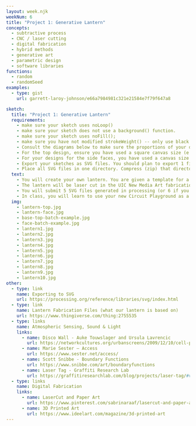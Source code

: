 ```yaml
---
layout: week.njk
weekNum: 6
title: "Project 1: Generative Lantern"
concepts:
  - subtractive process
  - CNC / laser cutting
  - digital fabrication
  - hybrid methods
  - generative art
  - parametric design
  - software libraries
functions:
  - random
  - randomSeed
examples:
  - type: gist
    url: garrett-laroy-johnson/e66a7984981c321e21584e7f79f647a8

sketch:
  title: "Project 1: Generative Lantern"
  requirements:
    - make sure your sketch uses noLoop()
    - make sure your sketch does not use a background() function.
    - make sure your sketch uses noFill();
    - make sure you have not modified strokeWeight() -- only use black lines
    - Consult the diagrams below to make sure the proportions of your designs will fit the way you want onto the faces and top of the lanterns. Ultimately your designs will export to a scalable vector graphics file (.svg) that will allow us to resize it without pixelation, however an incorrect ratio will result in stretching or compression of your graphics.
    - For the top design, ensure you have used a square canvas size (e.g. 400x400, 800x,800) and all of the elements fit within a circle with a diameter spanning the width and height of the canvas
    - For your designs for the side faces, you have used a canvas size that corresponds to the height and width ratio of the side face. The total area of the side face is 6 1/4" x 3 1/8", so a suitable resolution will reflect this 2:1 ratio (e.g. 800 x 400, 1562 x 781, etc.)
    - Export your sketches as SVG files. You should plan to export 1 file per unique face of the lantern. Use the example code below as a template.
    - Place all SVG files in one directory. Compress (zip) that directory and submit that to Blackboard.
  text:
    - You will create your own lantern. You are given a template for a lantern with five vertical faces, a base, and a top. You are to modify the five vertical faces with compositions created in Processing. You may also create a design for the top.
    - The lantern will be laser cut in the UIC New Media Art fabrication lab next to our classroom. You'll assemble it yourself and apply adhesive as needed.
    - You will submit 5 SVG files generated in processing (or 6 if you are creating a designed top). These files will be imported into a larger "batch" file. That batch file will be sent to the laser cutter to create your panels and several others.
    - In class, you will learn to use your new Circuit Playground as a light source for your lantern.
  img:
    - lantern-top.jpg
    - lantern-face.jpg
    - base-top-batch-example.jpg
    - face-batch-example.jpg
    - lantern1.jpg
    - lantern2.jpg
    - lantern3.jpg
    - lantern4.jpg
    - lantern5.jpg
    - lantern6.jpg
    - lantern7.jpg
    - lantern8.jpg
    - lantern9.jpg
    - lantern10.jpg
other:
  - type: link
    name: Exporting to SVG
    url: https://processing.org/reference/libraries/svg/index.html
  - type: link
    name: Lantern Fabrication Files (what our lantern is based on)
    url: https://www.thingiverse.com/thing:2755535
  - type: links
    name: Atmospheric Sensing, Sound & Light
    links:
      - name: Disco Wall - Auke Touwslager and Ursula Lavrencic
        url: https://networkcultures.org/urbanscreens/2009/12/10/cell-phone-disco-urban-screens/
      - name: Marie Sester – Access
        url: https://www.sester.net/access/
      - name: Scott Snibbe - Boundary Functions
        url: https://www.snibbe.com/art/boundaryfunctions
      - name: Laser Tag - Graffiti Research Lab
        url: https://graffitiresearchlab.com/blog/projects/laser-tag/#video
  - type: links
    name: Digital Fabrication
    links:
      - name: LaserCut and Paper Art
        url: https://www.pinterest.com/sabrinaraaf/lasercut-and-paper-art/
      - name: 3D Printed Art
        url: https://www.ideelart.com/magazine/3d-printed-art
---
```

